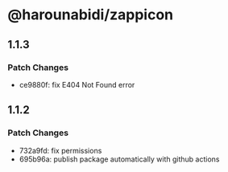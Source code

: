 # @harounabidi/zappicon

## 1.1.3

### Patch Changes

- ce9880f: fix E404 Not Found error

## 1.1.2

### Patch Changes

- 732a9fd: fix permissions
- 695b96a: publish package automatically with github actions
